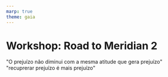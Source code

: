 ```yaml
---
marp: true
theme: gaia
---
```


# **Workshop: Road to Meridian 2**

"O prejuízo não diminui com a mesma atitude que gera prejuízo"
"recuprerar prejuízo é mais prejuízo"